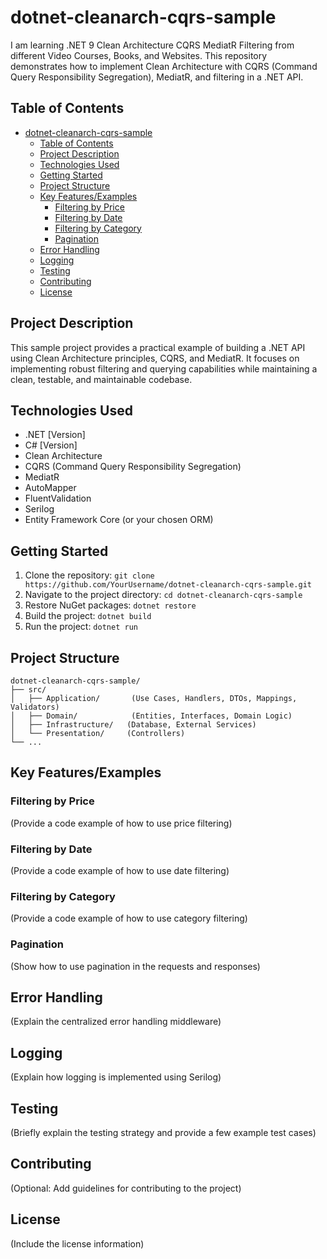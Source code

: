 # dotnet-cleanarch-cqrs-sample

I am learning .NET 9 Clean Architecture CQRS MediatR Filtering from different Video Courses, Books, and Websites. This repository demonstrates how to implement Clean Architecture with CQRS (Command Query Responsibility Segregation), MediatR, and filtering in a .NET API.

## Table of Contents

- [dotnet-cleanarch-cqrs-sample](#dotnet-cleanarch-cqrs-sample)
  - [Table of Contents](#table-of-contents)
  - [Project Description](#project-description)
  - [Technologies Used](#technologies-used)
  - [Getting Started](#getting-started)
  - [Project Structure](#project-structure)
  - [Key Features/Examples](#key-featuresexamples)
    - [Filtering by Price](#filtering-by-price)
    - [Filtering by Date](#filtering-by-date)
    - [Filtering by Category](#filtering-by-category)
    - [Pagination](#pagination)
  - [Error Handling](#error-handling)
  - [Logging](#logging)
  - [Testing](#testing)
  - [Contributing](#contributing)
  - [License](#license)

## Project Description

This sample project provides a practical example of building a .NET API using Clean Architecture principles, CQRS, and MediatR. It focuses on implementing robust filtering and querying capabilities while maintaining a clean, testable, and maintainable codebase.

## Technologies Used

- .NET [Version]
- C# [Version]
- Clean Architecture
- CQRS (Command Query Responsibility Segregation)
- MediatR
- AutoMapper
- FluentValidation
- Serilog
- Entity Framework Core (or your chosen ORM)

## Getting Started

1.  Clone the repository: `git clone https://github.com/YourUsername/dotnet-cleanarch-cqrs-sample.git`
2.  Navigate to the project directory: `cd dotnet-cleanarch-cqrs-sample`
3.  Restore NuGet packages: `dotnet restore`
4.  Build the project: `dotnet build`
5.  Run the project: `dotnet run`

## Project Structure

```text
dotnet-cleanarch-cqrs-sample/
├── src/
│   ├── Application/       (Use Cases, Handlers, DTOs, Mappings, Validators)
│   ├── Domain/            (Entities, Interfaces, Domain Logic)
│   ├── Infrastructure/   (Database, External Services)
│   └── Presentation/     (Controllers)
└── ...
```

## Key Features/Examples

### Filtering by Price

(Provide a code example of how to use price filtering)

### Filtering by Date

(Provide a code example of how to use date filtering)

### Filtering by Category

(Provide a code example of how to use category filtering)

### Pagination

(Show how to use pagination in the requests and responses)

## Error Handling

(Explain the centralized error handling middleware)

## Logging

(Explain how logging is implemented using Serilog)

## Testing

(Briefly explain the testing strategy and provide a few example test cases)

## Contributing

(Optional: Add guidelines for contributing to the project)

## License

(Include the license information)
